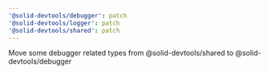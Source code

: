 ```yaml
---
'@solid-devtools/debugger': patch
'@solid-devtools/logger': patch
'@solid-devtools/shared': patch
---
```


Move some debugger related types from @solid-devtools/shared to @solid-devtools/debugger
